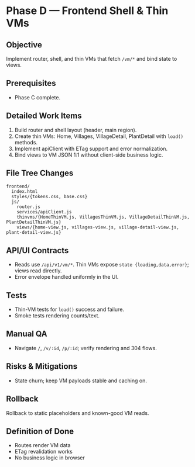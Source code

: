 # Phase D — Frontend Shell & Thin VMs
## Objective
Implement router, shell, and thin VMs that fetch `/vm/*` and bind state to views.

## Prerequisites
- Phase C complete.

## Detailed Work Items
1. Build router and shell layout (header, main region).
2. Create thin VMs: Home, Villages, VillageDetail, PlantDetail with `load()` methods.
3. Implement apiClient with ETag support and error normalization.
4. Bind views to VM JSON 1:1 without client-side business logic.

## File Tree Changes
```
frontend/
  index.html
  styles/{tokens.css, base.css}
  js/
    router.js
    services/apiClient.js
    thinvms/{HomeThinVM.js, VillagesThinVM.js, VillageDetailThinVM.js, PlantDetailThinVM.js}
    views/{home-view.js, villages-view.js, village-detail-view.js, plant-detail-view.js}
```

## API/UI Contracts
- Reads use `/api/v1/vm/*`. Thin VMs expose `state {loading,data,error}`; views read directly.
- Error envelope handled uniformly in the UI.

## Tests
- Thin-VM tests for `load()` success and failure.
- Smoke tests rendering counts/text.

## Manual QA
- Navigate `/`, `/v/:id`, `/p/:id`; verify rendering and 304 flows.

## Risks & Mitigations
- State churn; keep VM payloads stable and caching on.

## Rollback
Rollback to static placeholders and known-good VM reads.

## Definition of Done
- Routes render VM data
- ETag revalidation works
- No business logic in browser
